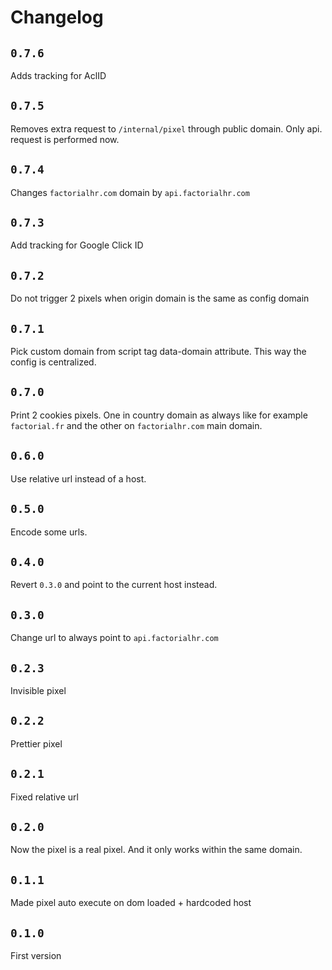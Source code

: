 # Changelog

## `0.7.6`

Adds tracking for AclID

## `0.7.5`

Removes extra request to `/internal/pixel` through public domain. Only api. request is performed now.

## `0.7.4`

Changes `factorialhr.com` domain by `api.factorialhr.com`

## `0.7.3`

Add tracking for Google Click ID

## `0.7.2`

Do not trigger 2 pixels when origin domain is the same as config domain

## `0.7.1`

Pick custom domain from script tag data-domain attribute. This way the config is centralized.

## `0.7.0`

Print 2 cookies pixels. One in country domain as always like for example `factorial.fr` and the other
on `factorialhr.com` main domain.

## `0.6.0`

Use relative url instead of a host.

## `0.5.0`

Encode some urls.

## `0.4.0`

Revert `0.3.0` and point to the current host instead.

## `0.3.0`

Change url to always point to `api.factorialhr.com`

## `0.2.3`

Invisible pixel

## `0.2.2`

Prettier pixel

## `0.2.1`

Fixed relative url

## `0.2.0`

Now the pixel is a real pixel.
And it only works within the same domain.

## `0.1.1`

Made pixel auto execute on dom loaded + hardcoded host

## `0.1.0`

First version
